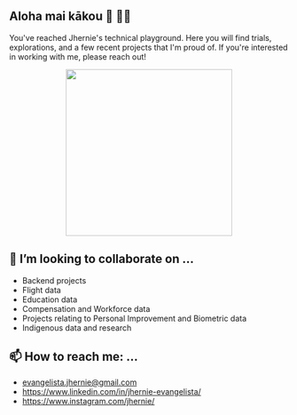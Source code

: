 ## Aloha mai kākou 🌺 ✌🏽

You've reached Jhernie's technical playground. Here you will find trials, explorations, and a few recent projects that I'm proud of. If you're interested in working with me, please reach out!

<div id="header" align="center">
  <img src="https://media.giphy.com/media/11JTxkrmq4bGE0/giphy.gif" width="300"/>
</div>


## 👯 I’m looking to collaborate on ...
* Backend projects
* Flight data
* Education data
* Compensation and Workforce data
* Projects relating to Personal Improvement and Biometric data
* Indigenous data and research

## 📫 How to reach me: ...
* evangelista.jhernie@gmail.com
* https://www.linkedin.com/in/jhernie-evangelista/
* https://www.instagram.com/jhernie/





<!--
**Jhernie/jhernie** is a ✨ _special_ ✨ repository because its `README.md` (this file) appears on your GitHub profile.

Here are some ideas to get you started:

- 🔭 I’m currently working on ...
- 🌱 I’m currently learning ...
- 👯 I’m looking to collaborate on ...
- 🤔 I’m looking for help with ...
- 💬 Ask me about ...
- 📫 How to reach me: ...
- 😄 Pronouns: ...
- ⚡ Fun fact: ...
-->
